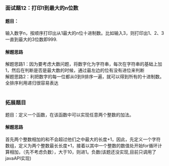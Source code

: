 ### 面试题12：打印1到最大的n位数
#### 题目：
输入数字n，按顺序打印出从1最大的n位十进制数。比如输入3，则打印出1、2、3一直到最大的3位数即999.<br/>
#### 解题思路
解题思路1：因为要考虑大数问题，将数字化为字符串，每次在字符串的基础上加1，然后在判断是否是最大数的时候，通过最左边的位有没有进位来判断
<br/>
解题思路2：利把数字的每一位都从0到9排序一遍，就可以得到所有的十进制数。全排序利用递归很容易表达<br/>
<br/>

### 拓展题目 
题目：定义一个函数，在该函数中可以实现任意两个整数的加法。<br/>

#### 解题思路
首先两个整数相加的和不会超过他们之中最大的长度+1，因此，先定义一个字符数组，定义为两个整数最长长度+1，接着以其中一个整数的数值处开始for循环计算相加，（先不考虑负数），大于10，则进1。负数(该题还没实现,目前只调用了javaAPI实现)
<br/>